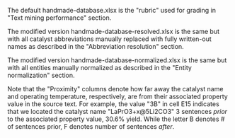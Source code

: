 The default handmade-database.xlsx is the "rubric" used for grading in "Text mining performance" section.

The modified version handmade-database-resolved.xlsx is the same but with all catalyst abbreviations manually replaced with fully written-out names as described in the "Abbreviation resolution" section.

The modified version handmade-database-normalized.xlsx is the same but with all entities manually normalized as described in the "Entity normalization" section. 

Note that the "Proximity" columns denote how far away the catalyst name and operating temperature, respectively, are from their associated property value in the source text. For example, the value "3B" in cell E15 indicates that we located the catalyst name "LaPrO3+x@5Li2CO3" 3 sentences *prior* to the associated property value, 30.6% yield. While the letter B denotes # of sentences prior, F denotes number of sentences *after*. 
